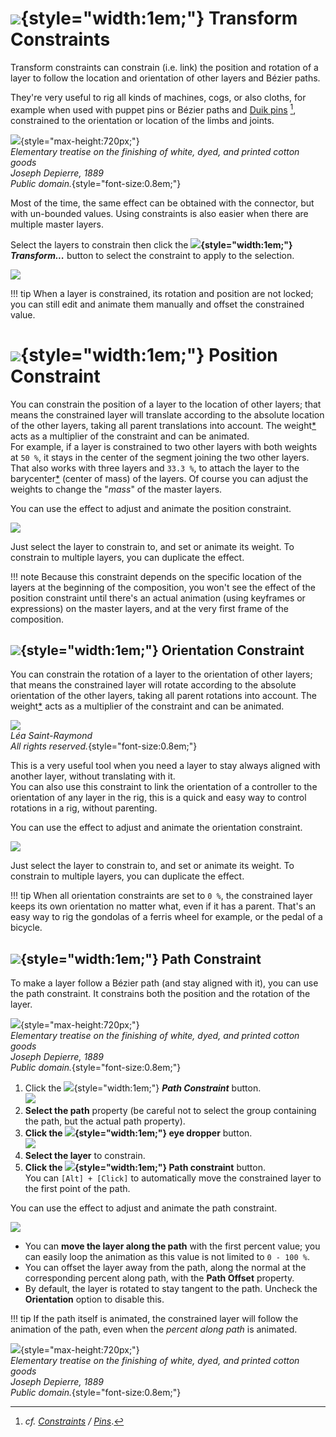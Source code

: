 # ![](../../img/duik/icons/constraints.svg){style="width:1em;"} Transform Constraints

Transform constraints can constrain (i.e. link) the position and rotation of a layer to follow the location and orientation of other layers and Bézier paths.

They're very useful to rig all kinds of machines, cogs, or also cloths, for example when used with puppet pins or Bézier paths and [Duik pins](pins.md)&nbsp;[^1], constrained to the orientation or location of the limbs and joints.

![](../../img/illustration/Elementary_treatise_on_the_finishing_of_white,_dyed,_and_printed_cotton_goods_(1889)_(14597187638).png){style="max-height:720px;"}  
*Elementary treatise on the finishing of white, dyed, and printed cotton goods  
Joseph Depierre, 1889  
Public domain.*{style="font-size:0.8em;"}

Most of the time, the same effect can be obtained with the connector, but with un-bounded values. Using constraints is also easier when there are multiple master layers.

Select the layers to constrain then click the **![](../../img/duik/icons/constraints.svg){style="width:1em;"} *Transform...*** button to select the constraint to apply to the selection.

![](../../img/duik/constraints/transform.png)

!!! tip
    When a layer is constrained, its rotation and position are not locked; you can still edit and animate them manually and offset the constrained value.

# ![](../../img/duik/icons/move.svg){style="width:1em;"} Position Constraint

You can constrain the position of a layer to the location of other layers; that means the constrained layer will translate according to the absolute location of the other layers, taking all parent translations into account. The weight[*](../../misc/glossary.md) acts as a multiplier of the constraint and can be animated.  
For example, if a layer is constrained to two other layers with both weights at `50 %`, it stays in the center of the segment joining the two other layers. That also works with three layers and `33.3 %`, to attach the layer to the barycenter[*](../../misc/glossary.md) (center of mass) of the layers. Of course you can adjust the weights to change the "*mass*" of the master layers.

You can use the effect to adjust and animate the position constraint.

![](../../img/duik/constraints/position-constraint-effect.png)

Just select the layer to constrain to, and set or animate its weight. To constrain to multiple layers, you can duplicate the effect.

!!! note
    Because this constraint depends on the specific location of the layers at the beginning of the composition, you won't see the effect of the position constraint until there's an actual animation (using keyframes or expressions) on the master layers, and at the very first frame of the composition.

## ![](../../img/duik/icons/rotate.svg){style="width:1em;"} Orientation Constraint

You can constrain the rotation of a layer to the orientation of other layers; that means the constrained layer will rotate according to the absolute orientation of the other layers, taking all parent rotations into account. The weight[*](../../misc/glossary.md) acts as a multiplier of the constraint and can be animated.

![](../../img/examples/ferriswheel.gif)  
*Léa Saint-Raymond  
All rights reserved.*{style="font-size:0.8em;"}

This is a very useful tool when you need a layer to stay always aligned with another layer, without translating with it.  
You can also use this constraint to link the orientation of a controller to the orientation of any layer in the rig, this is a quick and easy way to control rotations in a rig, without parenting.

You can use the effect to adjust and animate the orientation constraint.

![](../../img/duik/constraints/orientation-constraint-effect.png)

Just select the layer to constrain to, and set or animate its weight. To constrain to multiple layers, you can duplicate the effect.

!!! tip
    When all orientation constraints are set to `0 %`, the constrained layer keeps its own orientation no matter what, even if it has a parent. That's an easy way to rig the gondolas of a ferris wheel for example, or the pedal of a bicycle.

## ![](../../img/duik/icons/bezier.svg){style="width:1em;"} Path Constraint

To make a layer follow a Bézier path (and stay aligned with it), you can use the path constraint. It constrains both the position and the rotation of the layer.

![](../../img/illustration/Elementary_treatise_on_the_finishing_of_white,_dyed,_and_printed_cotton_goods_(1889)_(14597187638)_2.png){style="max-height:720px;"}  
*Elementary treatise on the finishing of white, dyed, and printed cotton goods  
Joseph Depierre, 1889  
Public domain.*{style="font-size:0.8em;"}

1. Click the ![](../../img/duik/icons/bezier.svg){style="width:1em;"} ***Path Constraint*** button.  
    ![](../../img/duik/constraints/path.png)
2. **Select the path** property (be careful not to select the group containing the path, but the actual path property).
3. **Click the ![](../../img/duik/icons/eye_dropper.svg){style="width:1em;"} eye dropper** button.  
    ![](../../img/duik/constraints/path-picked.png)
4. **Select the layer** to constrain.
5.  **Click the ![](../../img/duik/icons/check.svg){style="width:1em;"} Path constraint** button.  
    You can `[Alt] + [Click]` to automatically move the constrained layer to the first point of the path.

You can use the effect to adjust and animate the path constraint.

![](../../img/duik/constraints/path-constraint-effect.png)

- You can **move the layer along the path** with the first percent value; you can easily loop the animation as this value is not limited to `0 - 100 %`.
- You can offset the layer away from the path, along the normal at the corresponding percent along path, with the **Path Offset** property.
- By default, the layer is rotated to stay tangent to the path. Uncheck the **Orientation** option to disable this.

!!! tip
    If the path itself is animated, the constrained layer will follow the animation of the path, even when the *percent along path* is animated.

![](../../img/illustration/Elementary_treatise_on_the_finishing_of_white,_dyed,_and_printed_cotton_goods_(1889)_(14780753041).png){style="max-height:720px;"}  
*Elementary treatise on the finishing of white, dyed, and printed cotton goods  
Joseph Depierre, 1889  
Public domain.*{style="font-size:0.8em;"}

[^1]: *cf.* *[Constraints](index.md) / [Pins](pins.md)*.